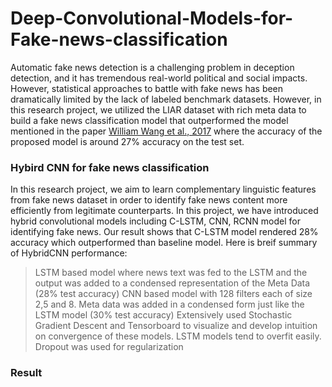 
# Deep-Convolutional-Models-for-Fake-news-classification

Automatic fake news detection is a challenging problem in deception detection, and it has tremendous real-world political and social impacts. However, statistical approaches to battle with fake news has been dramatically limited by the lack of labeled benchmark datasets. However, in this research project, we utilized the LIAR dataset with rich meta data to build a fake news classification model that outperformed the model mentioned in the paper [William Wang et al., 2017](https://arxiv.org/abs/1705.00648) where the accuracy of the proposed model is around 27% accuracy on the test set.


### Hybird CNN for fake news classification

In this research project, we aim to learn complementary linguistic features from fake news dataset in order to identify fake news content more efficiently from legitimate counterparts. In this project, we have introduced hybrid convolutional models including C-LSTM, CNN, RCNN model for identifying fake news. Our result shows that C-LSTM model rendered 28% accuracy which outperformed than baseline model. Here is breif summary of HybridCNN performance:

  > LSTM based model where news text was fed to the LSTM and the output was added to a condensed representation of the Meta Data (28% test  accuracy)
  > CNN based model with 128 filters each of size 2,5 and 8. Meta data was added in a condensed form just like the LSTM model (30% test accuracy)
  Extensively used Stochastic Gradient Descent and Tensorboard to visualize and develop intuition on convergence of these models. LSTM models tend to overfit easily. Dropout was used for regularization
  
  ### Result

